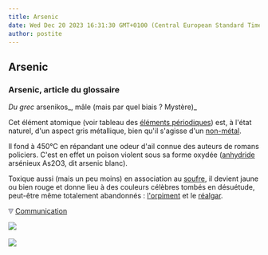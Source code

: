 ```yaml
---
title: Arsenic
date: Wed Dec 20 2023 16:31:30 GMT+0100 (Central European Standard Time)
author: postite
---
```


## Arsenic
### Arsenic, article du glossaire
 _Du grec_ arsenikos_, mâle (mais par quel biais ? Mystère)_

Cet élément atomique (voir tableau des [éléments périodiques](annexe1.html#as)) est, à l'état naturel, d'un aspect gris métallique, bien qu'il s'agisse d'un [non-métal](nonmetaux.html).

Il fond à 450°C en répandant une odeur d'ail connue des auteurs de romans policiers. C'est en effet un poison violent sous sa forme oxydée ([anhydride](anhydride.html) arsénieux As2O3, dit arsenic blanc).

Toxique aussi (mais un peu moins) en association au [soufre](soufre.html), il devient jaune ou bien rouge et donne lieu à des couleurs célèbres tombés en désuétude, peut-être même totalement abandonnés : [l'orpiment](jaunes.html#lorpiment) et le [réalgar](realgar.html).



![](images/flechebas.gif) [Communication](http://www.artrealite.com/annonceurs.htm) 

[![](https://cbonvin.fr/sites/regie.artrealite.com/visuels/campagne1.png)](index-2.html#20131014)

![](https://cbonvin.fr/sites/regie.artrealite.com/visuels/campagne2.png)